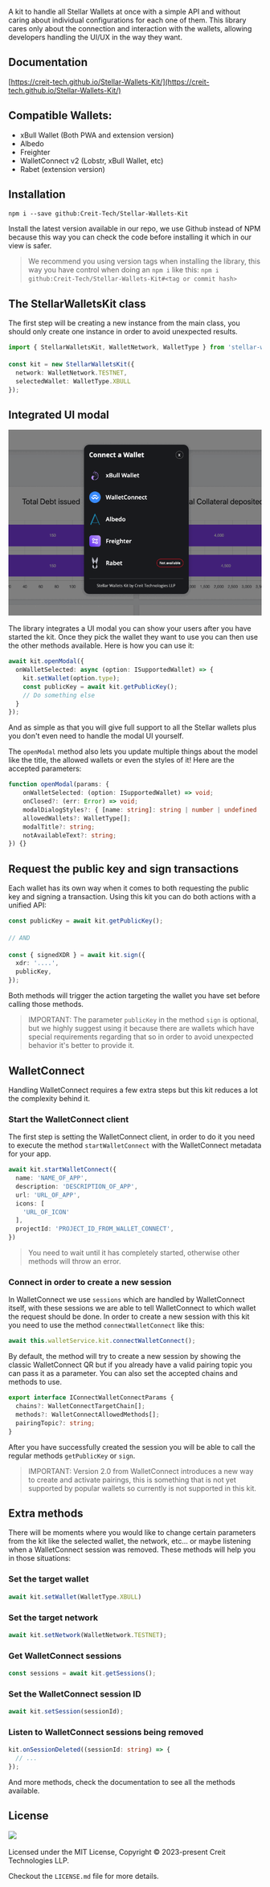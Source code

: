 A kit to handle all Stellar Wallets at once with a simple API and without caring about individual configurations for each one of them. This library cares only about the connection and interaction with the wallets, allowing developers handling the UI/UX in the way they want.

## Documentation
[https://creit-tech.github.io/Stellar-Wallets-Kit/](https://creit-tech.github.io/Stellar-Wallets-Kit/)

## Compatible Wallets:

- xBull Wallet (Both PWA and extension version)
- Albedo
- Freighter
- WalletConnect v2 (Lobstr, xBull Wallet, etc)
- Rabet (extension version)

## Installation

```shell
npm i --save github:Creit-Tech/Stellar-Wallets-Kit
```

Install the latest version available in our repo, we use Github instead of NPM because this way you can check the code before installing it which in our view is safer.

> We recommend you using version tags when installing the library, this way you have control when doing an `npm i` like this: `npm i github:Creit-Tech/Stellar-Wallets-Kit#<tag or commit hash>`

## The StellarWalletsKit class

The first step will be creating a new instance from the main class, you should only create one instance in order to avoid unexpected results.

```typescript
import { StellarWalletsKit, WalletNetwork, WalletType } from 'stellar-wallets-kit';

const kit = new StellarWalletsKit({
  network: WalletNetwork.TESTNET,
  selectedWallet: WalletType.XBULL
});
```

## Integrated UI modal

![](./modal-ui.gif)

The library integrates a UI modal you can show your users after you have started the kit. Once they pick the wallet they want to use you can then use the other methods available. Here is how you can use it:
```typescript
await kit.openModal({
  onWalletSelected: async (option: ISupportedWallet) => {
    kit.setWallet(option.type);
    const publicKey = await kit.getPublicKey();
    // Do something else
  }
});
```

And as simple as that you will give full support to all the Stellar wallets plus you don't even need to handle the modal UI yourself. 

The `openModal` method also lets you update multiple things about the model like the title, the allowed wallets or even the styles of it! Here are the accepted parameters:

```typescript
function openModal(params: {
    onWalletSelected: (option: ISupportedWallet) => void;
    onClosed?: (err: Error) => void;
    modalDialogStyles?: { [name: string]: string | number | undefined | null; }
    allowedWallets?: WalletType[];
    modalTitle?: string;
    notAvailableText?: string;
}) {}
```


## Request the public key and sign transactions

Each wallet has its own way when it comes to both requesting the public key and signing a transaction. Using this kit you can do both actions with a unified API:
```typescript
const publicKey = await kit.getPublicKey();

// AND

const { signedXDR } = await kit.sign({
  xdr: '....',
  publicKey,
});
```

Both methods will trigger the action targeting the wallet you have set before calling those methods.

> IMPORTANT: The parameter `publicKey` in the method `sign` is optional, but we highly suggest using it because there are wallets which have special requirements regarding that so in order to avoid unexpected behavior it's better to provide it.

## WalletConnect

Handling WalletConnect requires a few extra steps but this kit reduces a lot the complexity behind it.

### Start the WalletConnect client

The first step is setting the WalletConnect client, in order to do it you need to execute the method `startWalletConnect` with the WalletConnect metadata for your app.

```typescript
await kit.startWalletConnect({
  name: 'NAME_OF_APP',
  description: 'DESCRIPTION_OF_APP',
  url: 'URL_OF_APP',
  icons: [
    'URL_OF_ICON'
  ],
  projectId: 'PROJECT_ID_FROM_WALLET_CONNECT',
})
```

> You need to wait until it has completely started, otherwise other methods will throw an error.

### Connect in order to create a new session

In WalletConnect we use `sessions` which are handled by WalletConnect itself, with these sessions we are able to tell WalletConnect to which wallet the request should be done. In order to create a new session with this kit you need to use the method `connectWalletConnect` like this:

```typescript
await this.walletService.kit.connectWalletConnect();
```

By default, the method will try to create a new session by showing the classic WalletConnect QR but if you already have a valid pairing topic you can pass it as a parameter. You can also set the accepted chains and methods to use.

```typescript
export interface IConnectWalletConnectParams {
  chains?: WalletConnectTargetChain[];
  methods?: WalletConnectAllowedMethods[];
  pairingTopic?: string;
}
```

After you have successfully created the session you will be able to call the regular methods `getPublicKey` or `sign`.

> IMPORTANT: Version 2.0 from WalletConnect introduces a new way to create and activate pairings, this is something that is not yet supported by popular wallets so currently is not supported in this kit.


## Extra methods

There will be moments where you would like to change certain parameters from the kit like the selected wallet, the network, etc... or maybe listening when a WalletConnect session was removed. These methods will help you in those situations: 

### Set the target wallet

```typescript
await kit.setWallet(WalletType.XBULL)
```

### Set the target network

```typescript
await kit.setNetwork(WalletNetwork.TESTNET);
```

### Get WalletConnect sessions
```typescript
const sessions = await kit.getSessions();
```

### Set the WalletConnect session ID
```typescript
await kit.setSession(sessionId);
```

### Listen to WalletConnect sessions being removed
```typescript
kit.onSessionDeleted((sessionId: string) => {
  // ...
});
```

And more methods, check the documentation to see all the methods available.

## License
![](https://img.shields.io/badge/License-MIT-lightgrey)

Licensed under the MIT License, Copyright © 2023-present Creit Technologies LLP.

Checkout the `LICENSE.md` file for more details.


